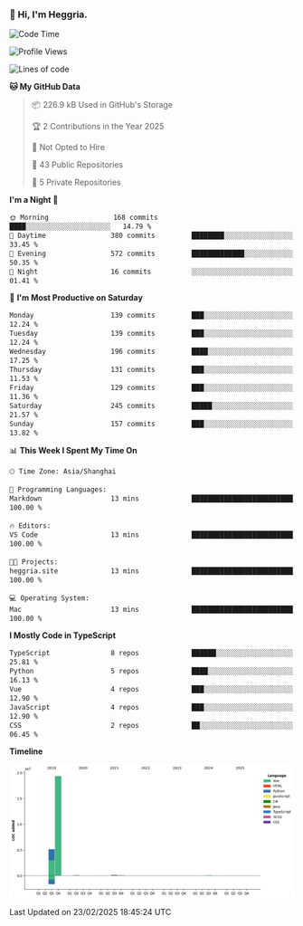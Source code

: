 ### 👋 Hi, I'm Heggria.

<!--START_SECTION:waka-->
![Code Time](http://img.shields.io/badge/Code%20Time-1%2C037%20hrs%2020%20mins-blue)

![Profile Views](http://img.shields.io/badge/Profile%20Views-1-blue)

![Lines of code](https://img.shields.io/badge/From%20Hello%20World%20I%27ve%20Written-24.8%20million%20lines%20of%20code-blue)

**🐱 My GitHub Data** 

> 📦 226.9 kB Used in GitHub's Storage 
 > 
> 🏆 2 Contributions in the Year 2025
 > 
> 🚫 Not Opted to Hire
 > 
> 📜 43 Public Repositories 
 > 
> 🔑 5 Private Repositories 
 > 
**I'm a Night 🦉** 

```text
🌞 Morning                168 commits         ████░░░░░░░░░░░░░░░░░░░░░   14.79 % 
🌆 Daytime                380 commits         ████████░░░░░░░░░░░░░░░░░   33.45 % 
🌃 Evening                572 commits         █████████████░░░░░░░░░░░░   50.35 % 
🌙 Night                  16 commits          ░░░░░░░░░░░░░░░░░░░░░░░░░   01.41 % 
```
📅 **I'm Most Productive on Saturday** 

```text
Monday                   139 commits         ███░░░░░░░░░░░░░░░░░░░░░░   12.24 % 
Tuesday                  139 commits         ███░░░░░░░░░░░░░░░░░░░░░░   12.24 % 
Wednesday                196 commits         ████░░░░░░░░░░░░░░░░░░░░░   17.25 % 
Thursday                 131 commits         ███░░░░░░░░░░░░░░░░░░░░░░   11.53 % 
Friday                   129 commits         ███░░░░░░░░░░░░░░░░░░░░░░   11.36 % 
Saturday                 245 commits         █████░░░░░░░░░░░░░░░░░░░░   21.57 % 
Sunday                   157 commits         ███░░░░░░░░░░░░░░░░░░░░░░   13.82 % 
```


📊 **This Week I Spent My Time On** 

```text
🕑︎ Time Zone: Asia/Shanghai

💬 Programming Languages: 
Markdown                 13 mins             █████████████████████████   100.00 % 

🔥 Editors: 
VS Code                  13 mins             █████████████████████████   100.00 % 

🐱‍💻 Projects: 
heggria.site             13 mins             █████████████████████████   100.00 % 

💻 Operating System: 
Mac                      13 mins             █████████████████████████   100.00 % 
```

**I Mostly Code in TypeScript** 

```text
TypeScript               8 repos             ██████░░░░░░░░░░░░░░░░░░░   25.81 % 
Python                   5 repos             ████░░░░░░░░░░░░░░░░░░░░░   16.13 % 
Vue                      4 repos             ███░░░░░░░░░░░░░░░░░░░░░░   12.90 % 
JavaScript               4 repos             ███░░░░░░░░░░░░░░░░░░░░░░   12.90 % 
CSS                      2 repos             ██░░░░░░░░░░░░░░░░░░░░░░░   06.45 % 
```



**Timeline**

![Lines of Code chart](https://raw.githubusercontent.com/heggria/heggria/main/assets/bar_graph.png)


 Last Updated on 23/02/2025 18:45:24 UTC
<!--END_SECTION:waka-->

